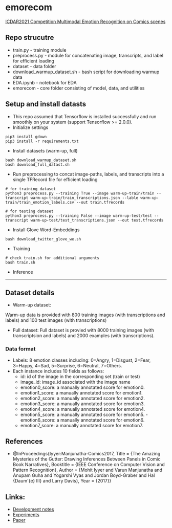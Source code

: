 # emorecom
[ICDAR2021 Competition Multimodal Emotion Recognition on Comics scenes](https://sites.google.com/view/emotion-recognition-for-comics)

## Repo strucutre
* train.py - training module
* preprocess.py - module for concatenating image, transcripts, and label for efficient loading
* dataset - data folder
* download_warmup_dataset.sh - bash script for downloading warmup data
* EDA.ipynb - notebook for EDA
* emorecom - core folder consisting of model, data, and utilities

## Setup and install datasts
* This repo assumed that Tensorflow is installed successfully and run smoothly on your system (support Tensorflow >= 2.0.0).
* Initialize settings
```
pip3 install gdown
pip3 install -r requirements.txt
```
* Install datasets (warm-up, full)
```
bash download_warmup_dataset.sh
bash download_full_datast.sh
```
* Run preprocessing to concat image-paths, labels, and transcripts into a single TFRecord file for efficient loading
```
# for training dataset
python3 preprocess.py --training True --image warm-up-train/train --transcript warm-up-train/train_transcriptions.json --lable warm-up-train/train_emotion_labels.csv --out train.tfrecords

# for testing dataset
python3 preprocess.py --training False --image warm-up-test/test --transcript warm-up-test/test_transcriptions.json --out test.tfrecords
```
* Install Glove Word-Embeddings
```
bash download_twitter_glove_we.sh
```
* Training
```
# check train.sh for additional arguments
bash train.sh
```
* Inference

---
## Dataset details
* Warm-up dataset:

Warm-up data is provided with 800 training images (with transcriptions and labels) and 100 test images (with transcriptions)

* Full dataset:
Full dataset is provied with 8000 training images (with transcriptsion and labels) and 2000 examples (with transcriptions).

### Data format
* Labels: 8 emotion classes including: 0=Angry, 1=Disgust, 2=Fear, 3=Happy, 4=Sad, 5=Surprise, 6=Neutral, 7=Others.
* Each instance includes 10 fields as follows:
  - id: id of the image in the corresponding set (train or test)
  - image_id: image_id associated with the image name
  - emotion0_score: a manually annotated score for emotion0.
  - emotion1_score: a manually annotated score for emotion1.
  - emotion2_score: a manually annotated score for emotion2.
  - emotion3_score: a manually annotated score for emotion3.
  - emotion4_score: a manually annotated score for emotion4.
  - emotion5_score: a manually annotated score for emotion5. - emotion6_score: a manually annotated score for emotion6.
  - emotion7_score: a manually annotated score for emotion7. 
  
  
## References
* @InProceedings{Iyyer:Manjunatha-Comics2017,
    Title = {The Amazing Mysteries of the Gutter: Drawing Inferences Between Panels in Comic Book Narratives},
    Booktitle = {IEEE Conference on Computer Vision and Pattern Recognition},
    Author = {Mohit Iyyer and Varun Manjunatha and Anupam Guha and Yogarshi Vyas and Jordan Boyd-Graber and Hal {Daum\'{e} III} and Larry Davis},
    Year = {2017}}

## Links:
* [Development notes](https://docs.google.com/document/d/17BGFi8YUqokERZbYnPg0FlMADV-3krUJuTKWczcYrDo/edit?usp=sharing)
* [Experiments](https://docs.google.com/spreadsheets/d/1GZV19w2ddYoYJtQ2RqjkJNh8_IwnGTmslvtFRb-4G1Q/edit?usp=sharing)
* [Paper](https://docs.google.com/document/d/17BGFi8YUqokERZbYnPg0FlMADV-3krUJuTKWczcYrDo/edit?usp=sharing)
